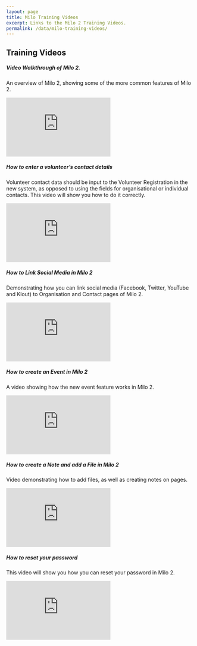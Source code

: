 ```yaml
---
layout: page
title: Milo Training Videos
excerpt: Links to the Milo 2 Training Videos.
permalink: /data/milo-training-videos/
---
```


## Training Videos

##### Video Walkthrough of Milo 2.

An overview of Milo 2, showing some of the more common features of Milo 2. 

<iframe width="280" height="158" src="https://www.youtube.com/embed/n4i2qL54lZM" frameborder="0" allowfullscreen></iframe>

#####  How to enter a volunteer’s contact details

Volunteer contact data should be input to the Volunteer Registration in the new system, as opposed to using the fields for organisational or individual contacts. This video will show you how to do it correctly.

<iframe width="280" height="158" src="https://www.youtube.com/embed/7QeFcUh0el0" frameborder="0" allowfullscreen></iframe>

##### How to Link Social Media in Milo 2

Demonstrating how you can link social media (Facebook, Twitter, YouTube and Klout) to Organisation and Contact pages of Milo 2. 

<iframe width="280" height="158" src="https://www.youtube.com/embed/8TAHCU-vwbg" frameborder="0" allowfullscreen></iframe>

##### How to create an Event in Milo 2

A video showing how the new event feature works in Milo 2.

<iframe width="280" height="158" src="https://www.youtube.com/embed/as-VwzSL3Is" frameborder="0" allowfullscreen></iframe>

##### How to create a Note and add a File in Milo 2

Video demonstrating how to add files, as well as creating notes on pages. 

<iframe width="280" height="158" src="https://www.youtube.com/embed/LdbFfs_UaL8" frameborder="0" allowfullscreen></iframe>

##### How to reset your password

This video will show you how you can reset your password in Milo 2.

<iframe width="280" height="158" src="https://www.youtube.com/embed/CCSotI8K1YY" frameborder="0" allowfullscreen></iframe>
